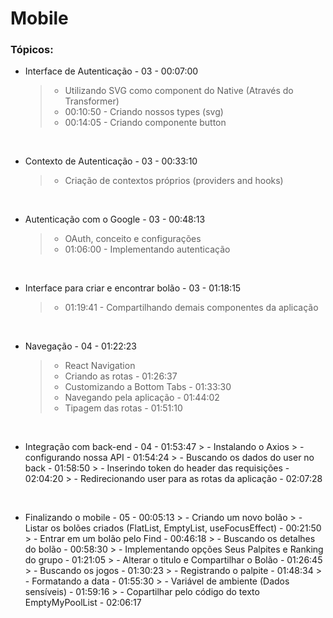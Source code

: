 # Mobile

### Tópicos:



 
 - Interface de Autenticação - 03 - 00:07:00
   > - Utilizando SVG como component do Native (Através do Transformer)
   > - 00:10:50 - Criando nossos types (svg)
   > - 00:14:05 - Criando componente button
    
 <br/>

 - Contexto de Autenticação - 03 - 00:33:10
   > - Criação de contextos próprios (providers and hooks)
  

 <br/>

  - Autenticação com o Google - 03 - 00:48:13
    > - OAuth, conceito e configurações
    > - 01:06:00 - Implementando autenticação
    

 <br/>

  - Interface para criar e encontrar bolão - 03 - 01:18:15
    > - 01:19:41 - Compartilhando demais componentes da aplicação
    
    
 <br/>

  - Navegação - 04 - 01:22:23
    > - React Navigation
    > - Criando as rotas - 01:26:37
    > - Customizando a Bottom Tabs - 01:33:30
    > - Navegando pela aplicação - 01:44:02
    > - Tipagem das rotas - 01:51:10
    
 <br/> 

   - Integração com back-end - 04 - 01:53:47
    > - Instalando o Axios
    > - configurando nossa API - 01:54:24
    > - Buscando os dados do user no back - 01:58:50
    > - Inserindo token do header das requisições - 02:04:20
    > - Redirecionando user para as rotas da aplicação - 02:07:28
    
    
 <br/>

   - Finalizando o mobile - 05 - 00:05:13
    > - Criando um novo bolão
    > - Listar os bolões criados (FlatList, EmptyList, useFocusEffect) - 00:21:50
    > - Entrar em um bolão pelo Find - 00:46:18
    > - Buscando os detalhes do bolão - 00:58:30
    > - Implementando opções Seus Palpites e Ranking do grupo - 01:21:05
    > - Alterar o titulo e Compartilhar o Bolão - 01:26:45
    > - Buscando os jogos - 01:30:23
    > - Registrando o palpite - 01:48:34
    > - Formatando a data - 01:55:30
    > - Variável de ambiente (Dados sensíveis) - 01:59:16
    > - Copartilhar pelo código do texto EmptyMyPoolList - 02:06:17
    
    
 <br/> 
